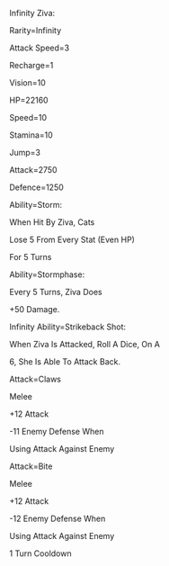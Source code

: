 Infinity Ziva:

Rarity=Infinity

Attack Speed=3

Recharge=1

Vision=10

HP=22160

Speed=10

Stamina=10

Jump=3

Attack=2750

Defence=1250

Ability=Storm:

When Hit By Ziva, Cats

Lose 5 From Every Stat (Even HP)

For 5 Turns

Ability=Stormphase:

Every 5 Turns, Ziva Does

+50 Damage.

Infinity Ability=Strikeback Shot:

When Ziva Is Attacked, Roll A Dice, On A

6, She Is Able To Attack Back.

Attack=Claws

Melee

+12 Attack

-11 Enemy Defense When

Using Attack Against Enemy

Attack=Bite

Melee

+12 Attack

-12 Enemy Defense When

Using Attack Against Enemy

1 Turn Cooldown
